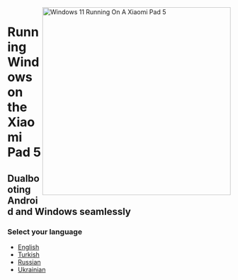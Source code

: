 <img align="right" src="https://raw.githubusercontent.com/erdilS/Port-Windows-11-Xiaomi-Pad-5/main/nabu.png" width="425" alt="Windows 11 Running On A Xiaomi Pad 5">

# Running Windows on the Xiaomi Pad 5

## Dualbooting Android and Windows seamlessly

### Select your language

- [English](English/dualboot-en.md)
- [Turkish](Turkish/dualboot-tr.md)
- [Russian](Russian/dualboot-ru.md)
- [Ukrainian](Ukrainian/dualboot-uk.md)
